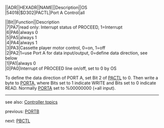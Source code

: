 ||ADR||HEXADR||NAME||Description||OS  
|54018|$D302|PACTL|Port A Control|all  
  
||Bit||Function||Description  
|7|PA7|read only: Interrupt status of PROCEED, 1=Interrupt  
|6|PA6|always 0  
|5|PA5|always 1  
|4|PA4|always 1  
|3|PA3|Cassette player motor control, 0=on, 1=off  
|2|PA2|1=use Port A for data input/output, 0=define data direction, see below  
|1|PA1|always 0  
|0|PA0|Interrupt of PROCEED line on/off, set to 0 by OS  
  
To define the data direction of PORT A, set Bit 2 of [PACTL](../PACTL/index.md) to 0. Then write a byte to [PORTA](../PORTA/index.md), where Bits set to 1 indicate WRITE and Bits set to 0 indicate READ. Normally [PORTA](../PORTA/index.md) set to %00000000 (=all input).  
  
---
see also: [Controller topics](../Controller_topics/index.md)  
  
previous: [PORTB](../PORTB/index.md)  
  
next: [PBCTL](../PBCTL/index.md)  
